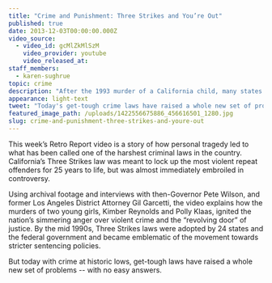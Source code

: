 ```yaml
---
title: "Crime and Punishment: Three Strikes and You’re Out"
published: true
date: 2013-12-03T00:00:00.000Z
video_source:
  - video_id: gcMlZkMlSzM
    video_provider: youtube
    video_released_at:
staff_members:
  - karen-sughrue
topic: crime
description: "After the 1993 murder of a California child, many states passed laws to lock up repeat offenders for life, but today those laws are raising new questions about how crime is handled in America. "
appearance: light-text
tweet: "Today's get-tough crime laws have raised a whole new set of problems -- with no easy answers:"
featured_image_path: /uploads/1422556675886_456616501_1280.jpg
slug: crime-and-punishment-three-strikes-and-youre-out
---
```


This week’s Retro Report video is a story of how personal tragedy led to what has been called one of the harshest criminal laws in the country. California’s Three Strikes law was meant to lock up the most violent repeat offenders for 25 years to life, but was almost immediately embroiled in controversy.

Using archival footage and interviews with then-Governor Pete Wilson, and former Los Angeles District Attorney Gil Garcetti, the video explains how the murders of two young girls, Kimber Reynolds and Polly Klaas, ignited the nation’s simmering anger over violent crime and the “revolving door” of justice. By the mid 1990s, Three Strikes laws were adopted by 24 states and the federal government and became emblematic of the movement towards stricter sentencing policies.

But today with crime at historic lows, get-tough laws have raised a whole new set of problems -- with no easy answers.

